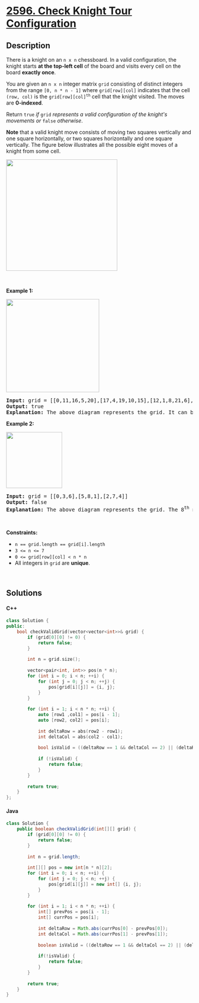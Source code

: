 # [2596. Check Knight Tour Configuration](https://leetcode.com/problems/check-knight-tour-configuration)

## Description

<p>There is a knight on an <code>n x n</code> chessboard. In a valid configuration, the knight starts <strong>at the top-left cell</strong> of the board and visits every cell on the board <strong>exactly once</strong>.</p>

<p>You are given an <code>n x n</code> integer matrix <code>grid</code> consisting of distinct integers from the range <code>[0, n * n - 1]</code> where <code>grid[row][col]</code> indicates that the cell <code>(row, col)</code> is the <code>grid[row][col]<sup>th</sup></code> cell that the knight visited. The moves are <strong>0-indexed</strong>.</p>

<p>Return <code>true</code> <em>if</em> <code>grid</code> <em>represents a valid configuration of the knight&#39;s movements or</em> <code>false</code> <em>otherwise</em>.</p>

<p><strong>Note</strong> that a valid knight move consists of moving two squares vertically and one square horizontally, or two squares horizontally and one square vertically. The figure below illustrates all the possible eight moves of a knight from some cell.</p>
<img alt="" src="https://fastly.jsdelivr.net/gh/doocs/leetcode@main/solution/2500-2599/2596.Check%20Knight%20Tour%20Configuration/images/knight.png" style="width: 300px; height: 300px;" />
<p>&nbsp;</p>
<p><strong class="example">Example 1:</strong></p>
<img alt="" src="https://fastly.jsdelivr.net/gh/doocs/leetcode@main/solution/2500-2599/2596.Check%20Knight%20Tour%20Configuration/images/yetgriddrawio-5.png" style="width: 251px; height: 251px;" />
<pre>
<strong>Input:</strong> grid = [[0,11,16,5,20],[17,4,19,10,15],[12,1,8,21,6],[3,18,23,14,9],[24,13,2,7,22]]
<strong>Output:</strong> true
<strong>Explanation:</strong> The above diagram represents the grid. It can be shown that it is a valid configuration.
</pre>

<p><strong class="example">Example 2:</strong></p>
<img alt="" src="https://fastly.jsdelivr.net/gh/doocs/leetcode@main/solution/2500-2599/2596.Check%20Knight%20Tour%20Configuration/images/yetgriddrawio-6.png" style="width: 151px; height: 151px;" />
<pre>
<strong>Input:</strong> grid = [[0,3,6],[5,8,1],[2,7,4]]
<strong>Output:</strong> false
<strong>Explanation:</strong> The above diagram represents the grid. The 8<sup>th</sup> move of the knight is not valid considering its position after the 7<sup>th</sup> move.
</pre>

<p>&nbsp;</p>
<p><strong>Constraints:</strong></p>

<ul>
    <li><code>n == grid.length == grid[i].length</code></li>
    <li><code>3 &lt;= n &lt;= 7</code></li>
    <li><code>0 &lt;= grid[row][col] &lt; n * n</code></li>
    <li>All integers in <code>grid</code> are <strong>unique</strong>.</li>
</ul>
<p>&nbsp;</p>

## Solutions

<!-- tabs:start -->

#### C++

```cpp
class Solution {
public:
    bool checkValidGrid(vector<vector<int>>& grid) {
        if (grid[0][0] != 0) {
            return false;
        }
        
        int n = grid.size();
        
        vector<pair<int, int>> pos(n * n);
        for (int i = 0; i < n; ++i) {
            for (int j = 0; j < n; ++j) {
                pos[grid[i][j]] = {i, j};
            }
        }
        
        for (int i = 1; i < n * n; ++i) {
            auto [row1 ,col1] = pos[i - 1];
            auto [row2, col2] = pos[i];
            
            int deltaRow = abs(row2 - row1);
            int deltaCol = abs(col2 - col1);
            
            bool isValid = ((deltaRow == 1 && deltaCol == 2) || (deltaRow == 2 && deltaCol == 1));
            
            if (!isValid) {
                return false;
            }
        }
        
        return true;
    }
};
```

#### Java

```java
class Solution {
    public boolean checkValidGrid(int[][] grid) {
        if (grid[0][0] != 0) {
            return false;
        }
        
        int n = grid.length;
        
        int[][] pos = new int[n * n][2];
        for (int i = 0; i < n; ++i) {
            for (int j = 0; j < n; ++j) {
                pos[grid[i][j]] = new int[] {i, j};
            }
        }
        
        for (int i = 1; i < n * n; ++i) {
            int[] prevPos = pos[i - 1];
            int[] currPos = pos[i];
            
            int deltaRow = Math.abs(currPos[0] - prevPos[0]);
            int deltaCol = Math.abs(currPos[1] - prevPos[1]);
            
            boolean isValid = ((deltaRow == 1 && deltaCol == 2) || (deltaRow == 2 && deltaCol == 1));
            
            if(!isValid) {
                return false;
            }
        }
        
        return true;
    }
}
```

<!-- tabs:end -->